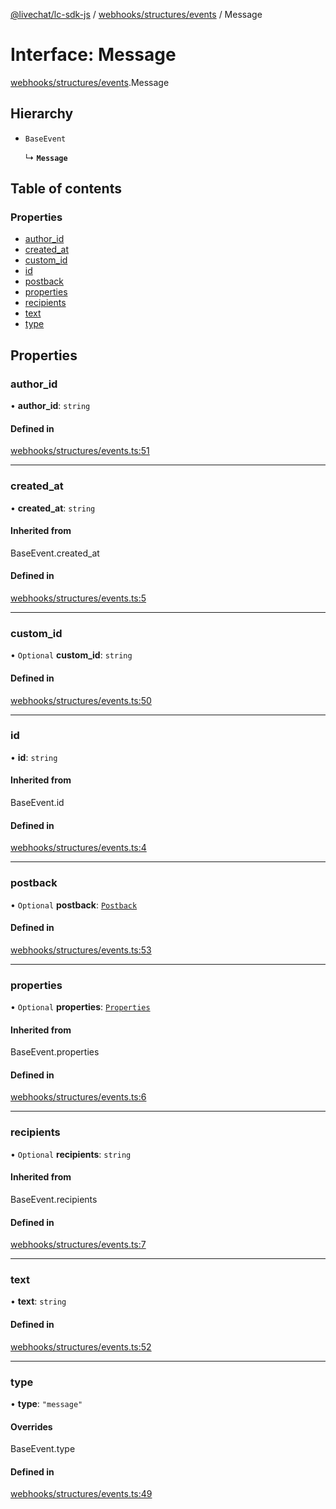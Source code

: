 [@livechat/lc-sdk-js](../README.md) / [webhooks/structures/events](../modules/webhooks_structures_events.md) / Message

# Interface: Message

[webhooks/structures/events](../modules/webhooks_structures_events.md).Message

## Hierarchy

- `BaseEvent`

  ↳ **`Message`**

## Table of contents

### Properties

- [author\_id](webhooks_structures_events.Message.md#author_id)
- [created\_at](webhooks_structures_events.Message.md#created_at)
- [custom\_id](webhooks_structures_events.Message.md#custom_id)
- [id](webhooks_structures_events.Message.md#id)
- [postback](webhooks_structures_events.Message.md#postback)
- [properties](webhooks_structures_events.Message.md#properties)
- [recipients](webhooks_structures_events.Message.md#recipients)
- [text](webhooks_structures_events.Message.md#text)
- [type](webhooks_structures_events.Message.md#type)

## Properties

### author\_id

• **author\_id**: `string`

#### Defined in

[webhooks/structures/events.ts:51](https://github.com/livechat/lc-sdk-js/blob/d267eeb/src/webhooks/structures/events.ts#L51)

___

### created\_at

• **created\_at**: `string`

#### Inherited from

BaseEvent.created\_at

#### Defined in

[webhooks/structures/events.ts:5](https://github.com/livechat/lc-sdk-js/blob/d267eeb/src/webhooks/structures/events.ts#L5)

___

### custom\_id

• `Optional` **custom\_id**: `string`

#### Defined in

[webhooks/structures/events.ts:50](https://github.com/livechat/lc-sdk-js/blob/d267eeb/src/webhooks/structures/events.ts#L50)

___

### id

• **id**: `string`

#### Inherited from

BaseEvent.id

#### Defined in

[webhooks/structures/events.ts:4](https://github.com/livechat/lc-sdk-js/blob/d267eeb/src/webhooks/structures/events.ts#L4)

___

### postback

• `Optional` **postback**: [`Postback`](webhooks_structures_events.Postback.md)

#### Defined in

[webhooks/structures/events.ts:53](https://github.com/livechat/lc-sdk-js/blob/d267eeb/src/webhooks/structures/events.ts#L53)

___

### properties

• `Optional` **properties**: [`Properties`](webhooks_structures_structures.Properties.md)

#### Inherited from

BaseEvent.properties

#### Defined in

[webhooks/structures/events.ts:6](https://github.com/livechat/lc-sdk-js/blob/d267eeb/src/webhooks/structures/events.ts#L6)

___

### recipients

• `Optional` **recipients**: `string`

#### Inherited from

BaseEvent.recipients

#### Defined in

[webhooks/structures/events.ts:7](https://github.com/livechat/lc-sdk-js/blob/d267eeb/src/webhooks/structures/events.ts#L7)

___

### text

• **text**: `string`

#### Defined in

[webhooks/structures/events.ts:52](https://github.com/livechat/lc-sdk-js/blob/d267eeb/src/webhooks/structures/events.ts#L52)

___

### type

• **type**: ``"message"``

#### Overrides

BaseEvent.type

#### Defined in

[webhooks/structures/events.ts:49](https://github.com/livechat/lc-sdk-js/blob/d267eeb/src/webhooks/structures/events.ts#L49)
